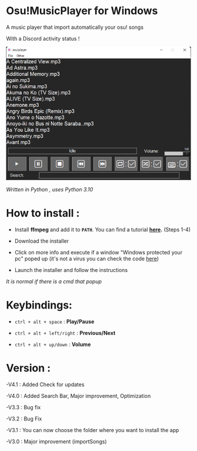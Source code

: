 # Osu!MusicPlayer for Windows

A music player that import automatically your osu! songs

With a Discord activity status !

![Screenshot](screenshot.png)

*Written in Python , uses Python 3.10*

# How to install :

- Install **ffmpeg** and add it to **`PATH`**. You can find a tutorial **[here](https://www.geeksforgeeks.org/how-to-install-ffmpeg-on-windows/).** (Steps 1-4)

- Download the installer

- Click on more info and execute if a window "Windows protected your pc" poped up (it's not a virus you can check the code [here](https://github.com/OJddJO/osu-music-player/tree/main/osu!player))

- Launch the installer and follow the instructions

*It is normal if there is a cmd that popup*

# Keybindings:

- `ctrl + alt + space` : **Play/Pause**

- `ctrl + alt + left/right` : **Previous/Next**

- `ctrl + alt + up/down` : **Volume**

# Version :

-V4.1 : Added Check for updates

-V4.0 : Added Search Bar, Major improvement, Optimization

-V3.3 : Bug fix

-V3.2 : Bug Fix

-V3.1 : You can now choose the folder where you want to install the app

-V3.0 : Major improvement (importSongs)
